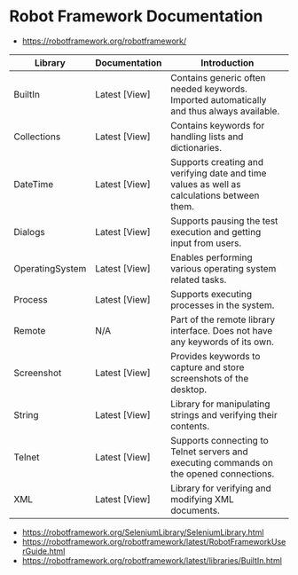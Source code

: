 # Robot Framework Documentation

- https://robotframework.org/robotframework/

| Library          | Documentation    | Introduction                                              |
|-----------------|-----------------|----------------------------------------------------------|
| BuiltIn         | Latest [View]    | Contains generic often needed keywords. Imported automatically and thus always available. |
| Collections     | Latest [View]    | Contains keywords for handling lists and dictionaries.  |
| DateTime        | Latest [View]    | Supports creating and verifying date and time values as well as calculations between them. |
| Dialogs         | Latest [View]    | Supports pausing the test execution and getting input from users. |
| OperatingSystem | Latest [View]    | Enables performing various operating system related tasks. |
| Process         | Latest [View]    | Supports executing processes in the system. |
| Remote          | N/A              | Part of the remote library interface. Does not have any keywords of its own. |
| Screenshot      | Latest [View]    | Provides keywords to capture and store screenshots of the desktop. |
| String          | Latest [View]    | Library for manipulating strings and verifying their contents. |
| Telnet          | Latest [View]    | Supports connecting to Telnet servers and executing commands on the opened connections. |
| XML             | Latest [View]    | Library for verifying and modifying XML documents. |

- https://robotframework.org/SeleniumLibrary/SeleniumLibrary.html
- https://robotframework.org/robotframework/latest/RobotFrameworkUserGuide.html
- https://robotframework.org/robotframework/latest/libraries/BuiltIn.html
